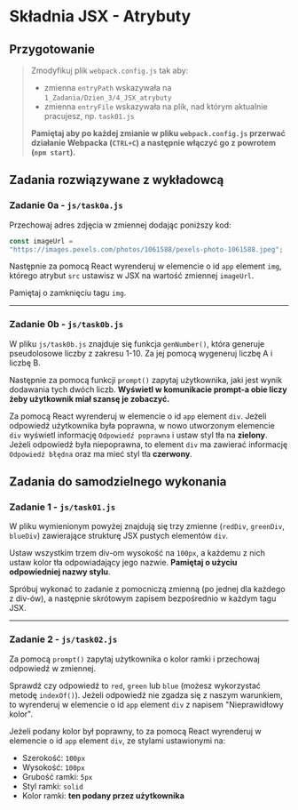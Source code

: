 # Składnia JSX - Atrybuty

## Przygotowanie
> Zmodyfikuj plik `webpack.config.js` tak aby:
> - zmienna `entryPath` wskazywała na `1_Zadania/Dzien_3/4_JSX_atrybuty`
> - zmienna `entryFile` wskazywała na plik, nad którym aktualnie pracujesz, np. `task01.js`
>
> **Pamiętaj aby po każdej zmianie w pliku `webpack.config.js` przerwać działanie Webpacka (`CTRL+C`) a następnie włączyć go z powrotem (`npm start`).**



## Zadania rozwiązywane z wykładowcą

### Zadanie 0a - `js/task0a.js`

Przechowaj adres zdjęcia w zmiennej dodając poniższy kod:

 ```js
const imageUrl = 
"https://images.pexels.com/photos/1061588/pexels-photo-1061588.jpeg";
```

Następnie za pomocą React wyrenderuj w elemencie o id `app` 
element `img`, którego atrybut `src` ustawisz w 
JSX na wartość zmiennej `imageUrl`.

Pamiętaj o zamknięciu tagu `img`.

---

### Zadanie 0b - `js/task0b.js`

W pliku `js/task0b.js` znajduje się funkcja `genNumber()`, która 
generuje pseudolosowe liczby z zakresu 1-10. Za jej pomocą wygeneruj 
liczbę A i liczbę B.

Następnie za pomocą funkcji `prompt()` zapytaj użytkownika, jaki 
jest wynik dodawania tych dwóch liczb. **Wyświetl w komunikacie 
prompt-a obie liczy żeby użytkownik miał szansę je zobaczyć.**

Za pomocą React wyrenderuj w elemencie o id `app` element `div`. 
Jeżeli odpowiedź użytkownika była poprawna, w nowo utworzonym 
elemencie `div` wyświetl informację `Odpowiedź poprawna` i ustaw 
styl tła na **zielony**. Jeżeli odpowiedź była niepoprawna, 
to element `div` ma zawierać informację `Odpowiedź błędna` oraz ma 
mieć styl tła **czerwony**.


## Zadania do samodzielnego wykonania

### Zadanie 1 - `js/task01.js`

W pliku wymienionym powyżej znajdują się trzy zmienne (`redDiv`, `greenDiv`, `blueDiv`) zawierające strukturę JSX pustych elementów `div`.

Ustaw wszystkim trzem div-om wysokość na ```100px```, a każdemu z nich ustaw kolor tła odpowiadający jego nazwie. **Pamiętaj o użyciu odpowiedniej nazwy stylu**.

Spróbuj wykonać to zadanie z pomocniczą zmienną (po jednej dla każdego z div-ów), a następnie skrótowym zapisem bezpośrednio w każdym tagu JSX.

---

### Zadanie 2 - `js/task02.js`

Za pomocą `prompt()` zapytaj użytkownika o kolor ramki i przechowaj odpowiedź w zmiennej.

Sprawdź czy odpowiedź to `red`, `green` lub `blue` (możesz wykorzystać metodę `indexOf()`). Jeżeli odpowiedź nie zgadza się z naszym warunkiem, to wyrenderuj w elemencie o id `app` element `div` z napisem "Nieprawidłowy kolor".

Jeżeli podany kolor był poprawny, to za pomocą React wyrenderuj w elemencie o id `app` element `div`, ze stylami ustawionymi na:

- Szerokość: `100px`
- Wysokość: `100px`
- Grubość ramki: `5px`
- Styl ramki: `solid`
- Kolor ramki: **ten podany przez użytkownika**
